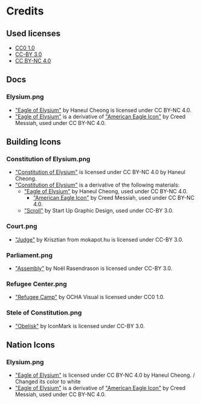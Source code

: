 # Credits

## Used licenses

- [CC0 1.0](https://creativecommons.org/publicdomain/zero/1.0/)
- [CC-BY 3.0](https://creativecommons.org/licenses/by/3.0/)
- [CC BY-NC 4.0](https://creativecommons.org/licenses/by-nc/4.0/)

## Docs

### Elysium.png

- ["Eagle of Elysium"](docs/Elysium.png) by Haneul Cheong is licensed under CC BY-NC 4.0.
- ["Eagle of Elysium"](docs/Elysium.png) is a derivative of ["American Eagle Icon"](http://getdrawings.com/american-eagle-icon#american-eagle-icon-12.png) by Creed Messiah, used under CC BY-NC 4.0.

## Building Icons

### Constitution of Elysium.png

- ["Constitution of Elysium"](Images/BuildingIcons/Constitution%20of%20Elysium.png) is licensed under CC BY-NC 4.0 by Haneul Cheong.
- ["Constitution of Elysium"](Images/BuildingIcons/Constitution%20of%20Elysium.png) is a derivative of the following materials:
  - ["Eagle of Elysium"](Images/NationIcons/Elysium.png) by Haneul Cheong, used under CC BY-NC 4.0.
    - ["American Eagle Icon"](http://getdrawings.com/american-eagle-icon#american-eagle-icon-12.png) by Creed Messiah, used under CC BY-NC 4.0.
  - ["Scroll"](https://thenounproject.com/icon/scroll-3978533/) by Start Up Graphic Design, used under CC-BY 3.0.

### Court.png

- ["Judge"](https://thenounproject.com/icon/judge-1076388/) by Krisztian from mokapot.hu is licensed under CC-BY 3.0.

### Parliament.png

- ["Assembly"](https://thenounproject.com/icon/assembly-468455/) by Noël Rasendrason is licensed under CC-BY 3.0.

### Refugee Center.png

- ["Refugee Camp"](https://thenounproject.com/icon/refugee-camp-2120771/) by OCHA Visual is licensed under CC0 1.0.

### Stele of Constitution.png

- ["Obelisk"](https://thenounproject.com/icon/obelisk-3520415/) by IconMark is licensed under CC-BY 3.0.

## Nation Icons

### Elysium.png

- ["Eagle of Elysium"](Images/NationIcons/Elysium.png) is licensed under CC BY-NC 4.0 by Haneul Cheong. / Changed its color to white
- ["Eagle of Elysium"](Images/NationIcons/Elysium.png) is a derivative of ["American Eagle Icon"](http://getdrawings.com/american-eagle-icon#american-eagle-icon-12.png) by Creed Messiah, used under CC BY-NC 4.0.
